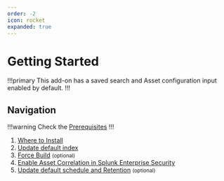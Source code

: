 ```yaml
---
order: -2
icon: rocket
expanded: true
---
```


# Getting Started

!!!primary This add-on has a saved search and Asset configuration input enabled by default.
!!!

## Navigation

!!!warning Check the [Prerequisites](prerequisites.md)
!!!

1. [Where to Install](install.md)
2. [Update default index](macro.md)
3. [Force Build](build.md) <small>(optional)</small>
4. [Enable Asset Correlation in Splunk Enterprise Security](sources.md)
5. [Update default schedule and Retention](scheduled-search.md) <small>(optional)</small>
